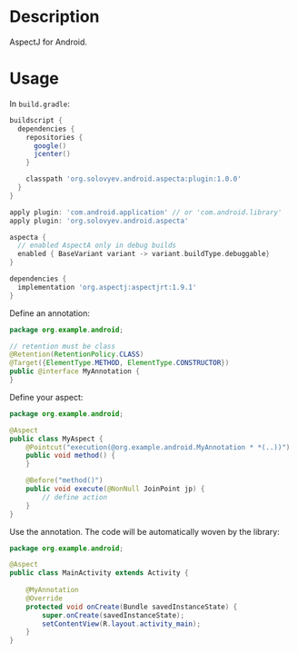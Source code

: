 # Description
AspectJ for Android.

# Usage

In `build.gradle`:
```groovy
buildscript {
  dependencies {
    repositories {
      google()
      jcenter()
    }

    classpath 'org.solovyev.android.aspecta:plugin:1.0.0'
  }
}

apply plugin: 'com.android.application' // or 'com.android.library'
apply plugin: 'org.solovyev.android.aspecta'

aspecta {
  // enabled AspectA only in debug builds
  enabled { BaseVariant variant -> variant.buildType.debuggable}
}

dependencies {
  implementation 'org.aspectj:aspectjrt:1.9.1'
}
```

Define an annotation:
```java
package org.example.android;

// retention must be class
@Retention(RetentionPolicy.CLASS)
@Target({ElementType.METHOD, ElementType.CONSTRUCTOR})
public @interface MyAnnotation {
}
```

Define your aspect:
```java
package org.example.android;

@Aspect
public class MyAspect {
    @Pointcut("execution(@org.example.android.MyAnnotation * *(..))")
    public void method() {
    }

    @Before("method()")
    public void execute(@NonNull JoinPoint jp) {
        // define action
    }
}
```

Use the annotation. The code will be automatically woven by the library:
```java
package org.example.android;

@Aspect
public class MainActivity extends Activity {
    
    @MyAnnotation
    @Override
    protected void onCreate(Bundle savedInstanceState) {
        super.onCreate(savedInstanceState);
        setContentView(R.layout.activity_main);
    }
}
```
